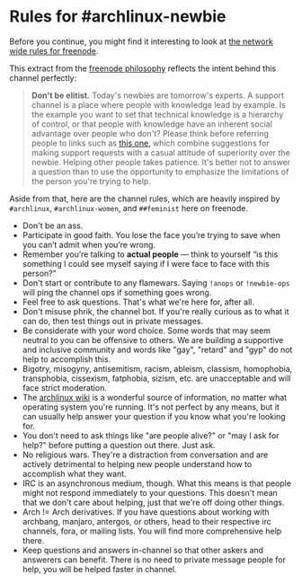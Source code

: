 # Rules for #archlinux-newbie

Before you continue, you might find it interesting to look at [the network wide rules for freenode][freenode-rules].

This extract from the [freenode philosophy][] reflects the intent behind this channel perfectly:

> **Don't be elitist.** Today's newbies are tomorrow's experts. A support channel is a place where people with knowledge lead by example. Is the example you want to set that technical knowledge is a hierarchy of control, or that people with knowledge have an inherent social advantage over people who don't? Please think before referring people to links such as [this one,][questions] which combine suggestions for making support requests with a casual attitude of superiority over the newbie. Helping other people takes patience. It's better not to answer a question than to use the opportunity to emphasize the limitations of the person you're trying to help.

Aside from that, here are the channel rules, which are heavily inspired by `#archlinux`, `#archlinux-women`, and `##feminist` here on freenode.

* Don't be an ass.
* Participate in good faith. You lose the face you’re trying to save when you can’t admit when you’re wrong.
* Remember you’re talking to **actual people** — think to yourself “is this something I could see myself saying if I were face to face with this person?” 
* Don't start or contribute to any flamewars. Saying `!anops` or `!newbie-ops` will ping the channel ops if something goes wrong.
* Feel free to ask questions. That's what we're here for, after all.
* Don't misuse phrik, the channel bot. If you're really curious as to what it can do, then test things out in private messages.
* Be considerate with your word choice. Some words that may seem neutral to you can be offensive to others. We are building a supportive and inclusive community and words like "gay", "retard" and "gyp" do not help to accomplish this.
* Bigotry, misogyny, antisemitism, racism, ableism, classism, homophobia, transphobia, cissexism, fatphobia, sizism, etc. are unacceptable and will face strict moderation.
* The [archlinux wiki][awiki] is a wonderful source of information, no matter what operating system you're running. It's not perfect by any means, but it can usually help answer your question if you know what you're looking for.
* You don't need to ask things like "are people alive?" or "may I ask for help?" before putting a question out there. Just ask.
* No religious wars. They're a distraction from conversation and are actively detrimental to helping new people understand how to accomplish what they want.
* IRC is an asynchronous medium, though. What this means is that people might not respond immediately to your questions. This doesn't mean that we don't care about helping, just that we're off doing other things.
* Arch != Arch derivatives. If you have questions about working with archbang, manjaro, antergos, or others, head to their respective irc channels, fora, or mailing lists. You will find more comprehensive help there.
* Keep questions and answers in-channel so that other askers and answerers can benefit. There is no need to private message people for help, you will be helped faster in channel.


[freenode-rules]: http://freenode.net/policy.shtml
[questions]: http://www.catb.org/~esr/faqs/smart-questions.html 
[freenode philosophy]: http://freenode.net/channel_guidelines.shtml
[awiki]: https://wiki.archlinux.org/
